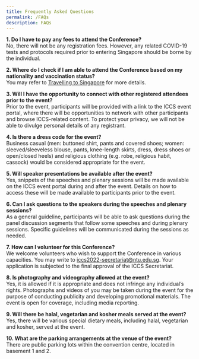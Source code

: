 ```yaml
---
title: Frequently Asked Questions
permalink: /FAQs
description: FAQs
---
```

**1.	Do I have to pay any fees to attend the Conference?**  
No, there will not be any registration fees. However, any related COVID-19 tests and protocols required prior to entering Singapore should be borne by the individual.  


**2.	Where do I check if I am able to attend the Conference based on my nationality and vaccination status?**  
You may refer to [Travelling to Singapore](https://safetravel.ica.gov.sg/stpl/vaccination-requirements) for more details. 

**3. Will I have the opportunity to connect with other registered attendees prior to the event?**  
Prior to the event, participants will be provided with a link to the ICCS event portal, where there will be opportunities to network with other participants and browse ICCS-related content. To protect your privacy, we will not be able to divulge personal details of any registrant.

**4. Is there a dress code for the event?**  
Business casual (men: buttoned shirt, pants and covered shoes; women: sleeved/sleeveless blouse, pants, knee-length skirts, dress, dress shoes or open/closed heels) and religious clothing (e.g. robe, religious habit, cassock) would be considered appropriate for the event.

**5. Will speaker presentations be available after the event?**  
Yes, snippets of the speeches and plenary sessions will be made available on the ICCS event portal during and after the event. Details on how to access these will be made available to participants prior to the event.

**6. Can I ask questions to the speakers during the speeches and plenary sessions?**  
As a general guideline, participants will be able to ask questions during the panel discussion segments that follow some speeches and during plenary sessions. Specific guidelines will be communicated during the sessions as needed.  

**7.	How can I volunteer for this Conference?**  
We welcome volunteers who wish to support the Conference in various capacities. You may write to <a href="mailto:iccs2022-secretariat@ntu.edu.sg">iccs2022-secretariat@ntu.edu.sg</a>. Your application is subjected to the final approval of the ICCS Secretariat.

**8.	Is photography and videography allowed at the event?**  
Yes, it is allowed if it is appropriate and does not infringe any individual’s rights. Photographs and videos of you may be taken during the event for the purpose of conducting publicity and developing promotional materials. The event is open for coverage, including media reporting.

**9.	Will there be halal, vegetarian and kosher meals served at the event?**  
Yes, there will be various special dietary meals, including halal, vegetarian and kosher, served at the event.

**10. What are the parking arrangements at the venue of the event?**  
There are public parking lots within the convention centre, located in basement 1 and 2.